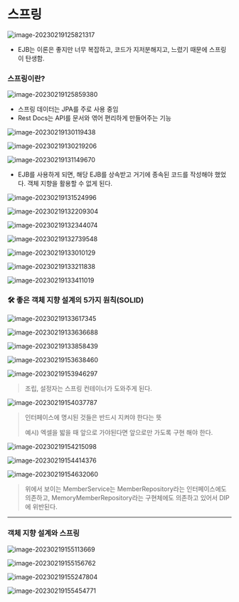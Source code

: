 # 스프링

![image-20230219125821317](assets/image-20230219125821317.png)

- EJB는 이론은 좋지만 너무 복잡하고, 코드가 지저분해지고, 느렸기 때문에 스프링이 탄생함.



### 스프링이란?

![image-20230219125859380](assets/image-20230219125859380.png)

- 스프링 데이터는 JPA를 주로 사용 중임
- Rest Docs는 API를 문서와 엮어 편리하게 만들어주는 기능

![image-20230219130119438](assets/image-20230219130119438.png)

![image-20230219130219206](assets/image-20230219130219206.png)

![image-20230219131149670](assets/image-20230219131149670.png)

- EJB를 사용하게 되면, 해당 EJB를 상속받고 거기에 종속된 코드를 작성해야 했었다. 객체 지향을 활용할 수 없게 된다.

![image-20230219131524996](assets/image-20230219131524996.png)

![image-20230219132209304](assets/image-20230219132209304.png)

![image-20230219132344074](assets/image-20230219132344074.png)

![image-20230219132739548](assets/image-20230219132739548.png)

![image-20230219133010129](assets/image-20230219133010129.png)

![image-20230219133211838](assets/image-20230219133211838.png)

![image-20230219133411019](assets/image-20230219133411019.png)



### 🛠 좋은 객체 지향 설계의 5가지 원칙(SOLID)

![image-20230219133617345](assets/image-20230219133617345.png)

![image-20230219133636688](assets/image-20230219133636688.png)

![image-20230219133858439](assets/image-20230219133858439.png)

![image-20230219153638460](assets/image-20230219153638460.png)

![image-20230219153946297](assets/image-20230219153946297.png)

> 조립, 설정자는 스프링 컨테이너가 도와주게 된다.

![image-20230219154037787](assets/image-20230219154037787.png)

> 인터페이스에 명시된 것들은 반드시 지켜야 한다는 뜻
>
> 예시) 엑셀을 밟을 때 앞으로 가야된다면 앞으로만 가도록 구현 해야 한다.

![image-20230219154215098](assets/image-20230219154215098.png)



![image-20230219154414376](assets/image-20230219154414376.png)

![image-20230219154632060](assets/image-20230219154632060.png)

> 위에서 보이는 MemberService는 MemberRepository라는 인터페이스에도 의존하고, MemoryMemberRepository라는 구현체에도 의존하고 있어서 DIP에 위반된다.

---

### 객체 지향 설계와 스프링

![image-20230219155113669](assets/image-20230219155113669.png)

![image-20230219155156762](assets/image-20230219155156762.png)

![image-20230219155247804](assets/image-20230219155247804.png)

![image-20230219155454771](assets/image-20230219155454771.png)